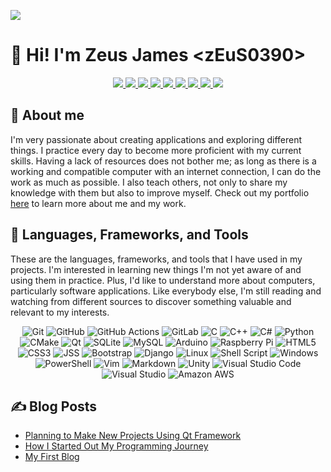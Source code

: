 ![](https://komarev.com/ghpvc/?username=zEuS0390&style=flat-square)

# 👋 Hi! I'm Zeus James  \<zEuS0390\>

<p align="center">
  <a href="https://facebook.com/00ZeUsJaMeS00">
    <img src="https://img.shields.io/badge/Facebook-1877F2?style=for-the-badge&logo=facebook&logoColor=white">
  </a>
  <a href="https://www.youtube.com/channel/UC4wkNKX83ZA5qZNf7CsflWQ">
    <img src="https://img.shields.io/badge/Youtube-FF0000?style=for-the-badge&logo=youtube&logoColor=white">
  </a>
  <a href="https://twitter.com/zEuS0390">
    <img src="https://img.shields.io/badge/Twitter-1DA1F2?style=for-the-badge&logo=twitter&logoColor=white">
  </a>
  <a href="https://www.linkedin.com/in/zEuS0390/">
    <img src="https://img.shields.io/badge/linkedin-%230077B5.svg?style=for-the-badge&logo=linkedin&logoColor=white">
  </a>
  <a href="https://gitlab.com/zEuS0390">
    <img src="https://img.shields.io/badge/gitlab-%23181717.svg?style=for-the-badge&logo=gitlab&logoColor=white">
  </a>
  <a href="https://www.hackerrank.com/zEuS0390">
    <img src="https://img.shields.io/badge/-Hackerrank-2EC866?style=for-the-badge&logo=HackerRank&logoColor=white">
  </a>
  <a href="https://www.leetcode.com/zEuS0390">
    <img src="https://img.shields.io/badge/LeetCode-000000?style=for-the-badge&logo=LeetCode&logoColor=#d16c06">
  </a>
  <a href="https://discordapp.com/users/6451">
    <img src="https://img.shields.io/badge/Discord-%235865F2.svg?style=for-the-badge&logo=discord&logoColor=white">
  </a>
  <a href="https://www.deviantart.com/zeusjames02">
    <img src="https://img.shields.io/badge/DeviantArt-05CC47?style=for-the-badge&logo=deviantart&logoColor=white">
  </a>
</p>

## 📖 About me 
I'm very passionate about creating applications and exploring different things. I practice every day to become more proficient with my current skills. Having a lack of resources does not bother me; as long as there is a working and compatible computer with an internet connection, I can do the work as much as possible. I also teach others, not only to share my knowledge with them but also to improve myself. Check out my portfolio [here](https://zEuS0390.github.io) to learn more about me and my work.

## 🧰 Languages, Frameworks, and Tools
These are the languages, frameworks, and tools that I have used in my projects. I'm interested in learning new things I'm not yet aware of and using them in practice. Plus, I'd like to understand more about computers, particularly software applications. Like everybody else, I'm still reading and watching from different sources to discover something valuable and relevant to my interests.

<p align="center">
  <img src="https://img.shields.io/badge/git-%23F05033.svg?style=for-the-badge&logo=git&logoColor=white" alt="Git">
  <img src="https://img.shields.io/badge/github-%23121011.svg?style=for-the-badge&logo=github&logoColor=white" alt="GitHub">
  <img src="https://img.shields.io/badge/github%20actions-%232671E5.svg?style=for-the-badge&logo=githubactions&logoColor=white" alt="GitHub Actions">
  <img src="https://img.shields.io/badge/gitlab-%23181717.svg?style=for-the-badge&logo=gitlab&logoColor=white" alt="GitLab">
  <img src="https://img.shields.io/badge/c-%2300599C.svg?style=for-the-badge&logo=c&logoColor=white" alt="C">
  <img src="https://img.shields.io/badge/c++-%2300599C.svg?style=for-the-badge&logo=c%2B%2B&logoColor=white" alt="C++">
  <img src="https://img.shields.io/badge/C%23-239120?style=for-the-badge&logo=c-sharp&logoColor=white" alt="C#">
  <img src="https://img.shields.io/badge/python-3670A0?style=for-the-badge&logo=python&logoColor=ffdd54" alt="Python">
  <img src="https://img.shields.io/badge/CMake-%23008FBA.svg?style=for-the-badge&logo=cmake&logoColor=white" alt="CMake">
  <img src="https://img.shields.io/badge/Qt-%23217346.svg?style=for-the-badge&logo=Qt&logoColor=white" alt="Qt">
  <img src="https://img.shields.io/badge/sqlite-%2307405e.svg?style=for-the-badge&logo=sqlite&logoColor=white" alt="SQLite">
  <img src="https://img.shields.io/badge/mysql-%2300f.svg?style=for-the-badge&logo=mysql&logoColor=white" alt="MySQL">
  <img src="https://img.shields.io/badge/-Arduino-00979D?style=for-the-badge&logo=Arduino&logoColor=white" alt="Arduino">
  <img src="https://img.shields.io/badge/-RaspberryPi-C51A4A?style=for-the-badge&logo=Raspberry-Pi" alt="Raspberry Pi">
  <img src="https://img.shields.io/badge/html5-%23E34F26.svg?style=for-the-badge&logo=html5&logoColor=white" alt="HTML5">
  <img src="https://img.shields.io/badge/css3-%231572B6.svg?style=for-the-badge&logo=css3&logoColor=white" alt="CSS3">
  <img src="https://img.shields.io/badge/JSS-F7DF1E?style=for-the-badge&logo=JSS&logoColor=white" alt="JSS">
  <img src="https://img.shields.io/badge/bootstrap-%23563D7C.svg?style=for-the-badge&logo=bootstrap&logoColor=white" alt="Bootstrap">
  <img src="https://img.shields.io/badge/django-%23092E20.svg?style=for-the-badge&logo=django&logoColor=white" alt="Django">
  <img src="https://img.shields.io/badge/Linux-FCC624?style=for-the-badge&logo=linux&logoColor=black" alt="Linux">
  <img src="https://img.shields.io/badge/shell_script-%23121011.svg?style=for-the-badge&logo=gnu-bash&logoColor=white" alt="Shell Script">
  <img src="https://img.shields.io/badge/Windows-0078D6?style=for-the-badge&logo=windows&logoColor=white" alt="Windows">
  <img src="https://img.shields.io/badge/PowerShell-%235391FE.svg?style=for-the-badge&logo=powershell&logoColor=white" alt="PowerShell">
  <img src="https://img.shields.io/badge/VIM-%2311AB00.svg?style=for-the-badge&logo=vim&logoColor=white" alt="Vim">
  <img src="https://img.shields.io/badge/markdown-%23000000.svg?style=for-the-badge&logo=markdown&logoColor=white" alt="Markdown">
  <img src="https://img.shields.io/badge/unity-%23000000.svg?style=for-the-badge&logo=unity&logoColor=white" alt="Unity">
  <img src="https://img.shields.io/badge/Visual%20Studio%20Code-0078d7.svg?style=for-the-badge&logo=visual-studio-code&logoColor=white" alt="Visual Studio Code">
  <img src="https://img.shields.io/badge/Visual%20Studio-5C2D91.svg?style=for-the-badge&logo=visual-studio&logoColor=white" alt="Visual Studio">
  <img src="https://img.shields.io/badge/Amazon_AWS-FF9900?style=for-the-badge&logo=amazonaws&logoColor=white" alt="Amazon AWS">
</p>

## ✍ Blog Posts
<!-- BLOG-POST-LIST:START -->
- [Planning to Make New Projects Using Qt Framework](https://zeus0390.blogspot.com/2023/02/planning-to-make-new-projects-using-qt.html)
- [How I Started Out My Programming Journey](https://zeus0390.blogspot.com/2023/01/how-i-started-out-my-programming-journey.html)
- [My First Blog](https://zeus0390.blogspot.com/2023/01/my-first-blog.html)
<!-- BLOG-POST-LIST:END -->
